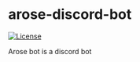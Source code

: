 # arose-discord-bot

[![License](https://img.shields.io/badge/license-MIT-green)](LICENSE)

Arose bot is a discord bot
